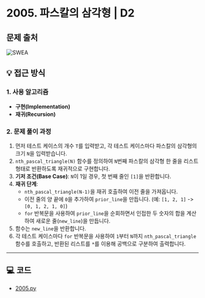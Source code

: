 # 2005. 파스칼의 삼각형 | D2

## 문제 출처
![SWEA](https://swexpertacademy.com/main/code/problem/problemDetail.do?contestProbId=AV5P0-h6Ak4DFAUq&categoryId=AV5P0-h6Ak4DFAUq&categoryType=CODE&problemTitle=2005&orderBy=FIRST_REG_DATETIME&selectCodeLang=ALL&select-1=&pageSize=10&pageIndex=1)

## 💡 접근 방식

### 1. 사용 알고리즘
* **구현(Implementation)**
* **재귀(Recursion)**

### 2. 문제 풀이 과정
1.  먼저 테스트 케이스의 개수 `T`를 입력받고, 각 테스트 케이스마다 파스칼의 삼각형의 크기 `N`을 입력받습니다.
2.  `nth_pascal_triangle(N)` 함수를 정의하여 `N`번째 파스칼의 삼각형 한 줄을 리스트 형태로 반환하도록 재귀적으로 구현합니다.
3.  **기저 조건(Base Case)**: `N`이 1일 경우, 첫 번째 줄인 `[1]`을 반환합니다.
4.  **재귀 단계**:
    * `nth_pascal_triangle(N-1)`을 재귀 호출하여 이전 줄을 가져옵니다.
    * 이전 줄의 양 끝에 `0`을 추가하여 `prior_line`을 만듭니다. (예: `[1, 2, 1]` -> `[0, 1, 2, 1, 0]`)
    * `for` 반복문을 사용하여 `prior_line`을 순회하면서 인접한 두 숫자의 합을 계산하여 새로운 줄(`new_line`)을 만듭니다.
5.  함수는 `new_line`을 반환합니다.
6.  각 테스트 케이스마다 `for` 반복문을 사용하여 `1`부터 `N`까지 `nth_pascal_triangle` 함수를 호출하고, 반환된 리스트를 `*`를 이용해 공백으로 구분하여 출력합니다.


---

## 💻 코드
* [2005.py](2005.py)